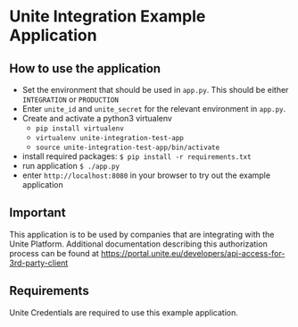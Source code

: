 # Unite Integration Example Application

## How to use the application

* Set the environment that should be used in `app.py`. This should be either `INTEGRATION` or `PRODUCTION`
* Enter `unite_id` and `unite_secret` for the relevant environment in `app.py`.
* Create and activate a python3 virtualenv
    * `pip install virtualenv`
    * `virtualenv unite-integration-test-app`
    * `source unite-integration-test-app/bin/activate`
* install required packages: `$ pip install -r requirements.txt`
* run application `$ ./app.py`
* enter `http://localhost:8080` in your browser to try out the example application

## Important

This application is to be used by companies that are integrating with the Unite Platform. 
Additional documentation describing this authorization process can be found at 
https://portal.unite.eu/developers/api-access-for-3rd-party-client

## Requirements

Unite Credentials are required to use this example application.